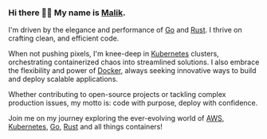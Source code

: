 ### Hi there 👋🏻 My name is [Malik](https://www.malikdraz.io).

I'm driven by the elegance and performance of [Go](https://go.dev/) and [Rust](https://www.rust-lang.org/). I thrive on crafting clean, and efficient code. 

When not pushing pixels, I'm knee-deep in [Kubernetes](https://kubernetes.io) clusters, orchestrating containerized chaos into streamlined solutions. I also embrace the flexibility and power of [Docker](https://www.docker.com/), always seeking innovative ways to build and deploy scalable applications. 

Whether contributing to open-source projects or tackling complex production issues, my motto is: code with purpose, deploy with confidence. 

Join me on my journey exploring the ever-evolving world of [AWS](https://aws.amazon.com/), [Kubernetes](https://kubernetes.io), [Go](https://go.dev/), [Rust](https://www.rust-lang.org/) and all things containers!
